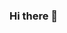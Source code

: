 ### Hi there 👋

<!--
**NathanielGrandinette/NathanielGrandinette** is a ✨ _special_ ✨ repository because its `README.md` (this file) appears on your GitHub profile.

Passionate Software Developer | Transforming ideas into elegant solutions 🚀

Welcome to my GitHub profile! 👋

I'm Nathan, a motivated software developer crafting exceptional solutions with a focus on efficiency and user-friendliness.

💻 Tech Stack: MERN

🚀 Proven track record of delivering high-quality software solutions.

🌱 Currently exploring Tailwind and E-Commerce.

🔧 Experience with Full stack web development.

🌟 Strong believer in collaboration and open-source development.

🌐 Let's connect and collaborate!.

Happy coding! 💻✨
-->

